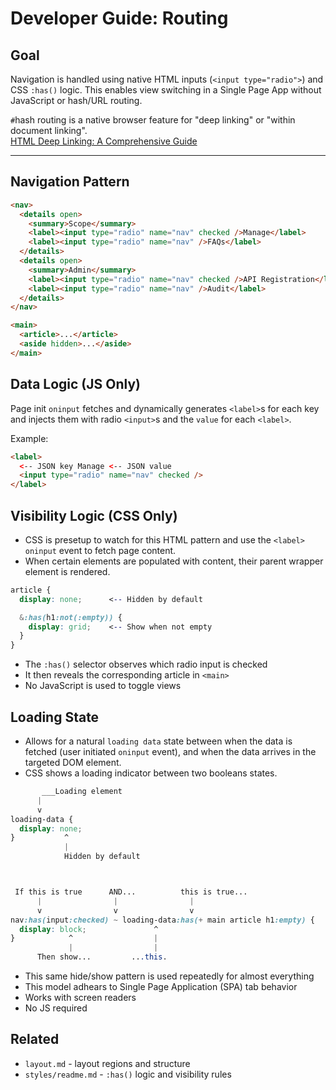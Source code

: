 # Developer Guide: Routing

## Goal

Navigation is handled using native HTML inputs (`<input type="radio">`) and CSS
`:has()` logic. This enables view switching in a Single Page App without
JavaScript or hash/URL routing.

`#`hash routing is a native browser feature for "deep linking" or "within
document linking".<br>
[HTML Deep Linking: A Comprehensive Guide](https://www.byteplus.com/en/topic/496693?title=html-deep-link-a-comprehensive-guide)

---

## Navigation Pattern

```html
<nav>
  <details open>
    <summary>Scope</summary>
    <label><input type="radio" name="nav" checked />Manage</label>
    <label><input type="radio" name="nav" />FAQs</label>
  </details>
  <details open>
    <summary>Admin</summary>
    <label><input type="radio" name="nav" checked />API Registration</label>
    <label><input type="radio" name="nav" />Audit</label>
  </details>
</nav>

<main>
  <article>...</article>
  <aside hidden>...</aside>
</main>
```

## Data Logic (JS Only)

Page init `oninput` fetches and dynamically generates `<label>`s for each key
and injects them with radio `<input>`s and the `value` for each `<label>`.

Example:

```html
<label>
  <-- JSON key Manage <-- JSON value
  <input type="radio" name="nav" checked />
</label>
```

## Visibility Logic (CSS Only)

- CSS is presetup to watch for this HTML pattern and use the `<label>` `oninput`
  event to fetch page content.
- When certain elements are populated with content, their parent wrapper element
  is rendered.

```css
article {
  display: none;      <-- Hidden by default

  &:has(h1:not(:empty)) {
    display: grid;    <-- Show when not empty
  }
}
```

- The `:has()` selector observes which radio input is checked
- It then reveals the corresponding article in `<main>`
- No JavaScript is used to toggle views

## Loading State

- Allows for a natural `loading data` state between when the data is fetched
  (user initiated `oninput` event), and when the data arrives in the targeted DOM
  element.
- CSS shows a loading indicator between two booleans states.

```css
       ___Loading element
      |
      v
loading-data {
  display: none;
}           ^
            |
            Hidden by default



 If this is true      AND...          this is true...
      |                |                |
      v                v                v
nav:has(input:checked) ~ loading-data:has(+ main article h1:empty) {
  display: block;               ^
}            ^                  |
             |                  |
      Then show...         ...this.
```

- This same hide/show pattern is used repeatedly for almost everything
- This model adhears to Single Page Application (SPA) tab behavior
- Works with screen readers
- No JS required

## Related

- `layout.md` - layout regions and structure
- `styles/readme.md` - `:has()` logic and visibility rules
